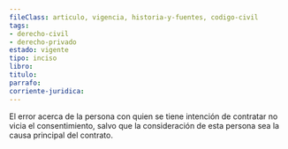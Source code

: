 ```yaml
---
fileClass: articulo, vigencia, historia-y-fuentes, codigo-civil
tags:
- derecho-civil
- derecho-privado
estado: vigente
tipo: inciso
libro:
titulo:
parrafo:
corriente-juridica:
---
```

El error acerca de la persona con quien se tiene intención de contratar no vicia el consentimiento, salvo que la consideración de esta persona sea la causa principal del contrato.